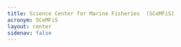```yaml
---
title: Science Center for Marine Fisheries  (SCeMFiS)
acronym: SCeMFiS
layout: center
sidenav: false
---
```

